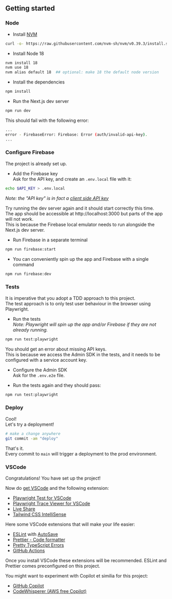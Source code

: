 ## Getting started
### Node
- Install [NVM](https://github.com/nvm-sh/nvm#installing-and-updating)
```bash
curl -o- https://raw.githubusercontent.com/nvm-sh/nvm/v0.39.3/install.sh | bash
```
- Install Node 18
```bash
nvm install 18
nvm use 18
nvm alias default 18  ## optional: make 18 the default node version
```
- Install the dependencies
```bash
npm install
```
- Run the Next.js dev server
```bash
npm run dev
```
This should fail with the following error:
```bash
...
error - FirebaseError: Firebase: Error (auth/invalid-api-key).
...
```

### Configure Firebase
The project is already set up.  

- Add the Firebase key  
Ask for the API key, and create an `.env.local` file with it:
```bash
echo $API_KEY > .env.local
```
_Note: the "API key" is in fact a [client side API key](https://firebase.google.com/docs/projects/api-keys#api-keys-for-firebase-are-different)_

Try running the dev server again and it should start correctly this time.  
The app should be accessible at http://localhost:3000 but parts of the app will not work.  
This is because the Firebase local emulator needs to run alongside the Next.js dev server.  

- Run Firebase in a separate terminal
```bash
npm run firebase:start
```

- You can conveniently spin up the app and Firebase with a single command
```bash
npm run firebase:dev
```

### Tests
It is imperative that you adopt a TDD approach to this project.  
The test approach is to only test user behaviour in the browser using Playwright.

- Run the tests  
_Note: Playwright will spin up the app and/or Firebase if they are not already running._

```bash
npm run test:playwright
```

You should get an error about missing API keys.  
This is because we access the Admin SDK in the tests, and it needs to be configured with a service account key.

- Configure the Admin SDK  
Ask for the `.env.e2e` file.

- Run the tests again and they should pass:
```bash
npm run test:playwright
```

### Deploy
Cool!  
Let's try a deployment!

```bash
# make a change anywhere
git commit -am "deploy"
```

That's it.  
Every commit to `main` will trigger a deployment to the prod environment.

### VSCode
Congratulations! You have set up the project!  

Now do [get VSCode](https://code.visualstudio.com/download) and the following extension:
- [Playwright Test for VSCode](https://marketplace.visualstudio.com/items?itemName=ms-playwright.playwright)
- [Playwright Trace Viewer for VSCode](https://marketplace.visualstudio.com/items?itemName=ryanrosello-og.playwright-vscode-trace-viewer)
- [Live Share](https://marketplace.visualstudio.com/items?itemName=MS-vsliveshare.vsliveshare)
- [Tailwind CSS IntelliSense](https://marketplace.visualstudio.com/items?itemName=bradlc.vscode-tailwindcss)

Here some VSCode extensions that will make your life easier:
- [ESLint](https://marketplace.visualstudio.com/items?itemName=dbaeumer.vscode-eslint) with [AutoSave](https://www.digitalocean.com/community/tutorials/workflow-auto-eslinting)
- [Prettier - Code formatter](https://marketplace.visualstudio.com/items?itemName=esbenp.prettier-vscode)
- [Pretty TypeScript Errors](https://marketplace.visualstudio.com/items?itemName=yoavbls.pretty-ts-errors)
- [GitHub Actions](https://marketplace.visualstudio.com/items?itemName=GitHub.vscode-github-actions)

Once you install VSCode these extensions will be recommended.
ESLint and Prettier comes preconfigured on this project.

You might want to experiment with Copilot et similia for this project:
- [GitHub Copilot](https://marketplace.visualstudio.com/items?itemName=GitHub.copilot)
- [CodeWhisperer (AWS free Copilot)](https://docs.aws.amazon.com/codewhisperer/latest/userguide/setting-up.html#setting-up-toolkit)
